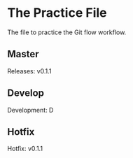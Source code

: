 # The Practice File
The file to practice the Git flow workflow.

## Master
Releases: v0.1.1

## Develop
Development: D

## Hotfix
Hotfix: v0.1.1
